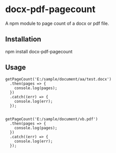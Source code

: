 # docx-pdf-pagecount
A npm module to page count of a docx or pdf file.

## Installation
npm install docx-pdf-pagecount

## Usage

```
getPageCount('E:/sample/document/aa/test.docx')
  .then(pages => {
    console.log(pages);
  })
  .catch((err) => {
    console.log(err);
  });
  

getPageCount('E:/sample/document/vb.pdf')
  .then(pages => {
    console.log(pages);
  })
  .catch((err) => {
    console.log(err);
  });
  
```
